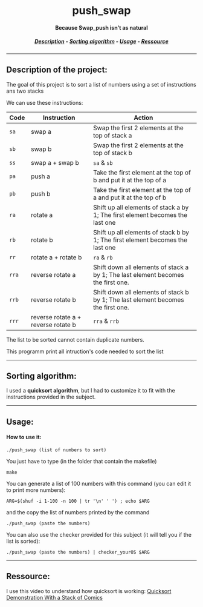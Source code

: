 <h1 align="center"> push_swap </h1>
<h4 align="center"> Because Swap_push isn’t as natural </h4>

<h5 align="center">
  <a href="#description_id">Description</a> - 
  <a href="#algo_id">Sorting algorithm</a> - 
  <a href="#usage_id">Usage</a> - 
  <a href="#ressource_id">Ressource</a>
</h5>


---

<h2 id="description_id"> Description of the project: </h2>

The goal of this project is to sort a list of numbers using a set of instructions ans two stacks

We can use these instructions:

| Code  | Instruction                         | Action                                                                           |
| ----- | ----------------------------------- | ---------------------------------------------------------------------------------|
| `sa`  | swap a                              | Swap the first 2 elements at the top of stack a                                  |
| `sb`  | swap b                              | Swap the first 2 elements at the top of stack b                                  |
| `ss`  | swap a + swap b                     | `sa` & `sb`                                                                      |
| `pa`  | push a                              | Take the first element at the top of b and put it at the top of a                |
| `pb`  | push b                              | Take the first element at the top of a and put it at the top of b                |
| `ra`  | rotate a                            | Shift up all elements of stack a by 1; The first element becomes the last one    |
| `rb`  | rotate b                            | Shift up all elements of stack b by 1; The first element becomes the last one    |
| `rr`  | rotate a + rotate b                 | `ra` & `rb`                                                                      |
| `rra` | reverse rotate a                    | Shift down all elements of stack a by 1; The last element becomes the first one. |
| `rrb` | reverse rotate b                    | Shift down all elements of stack b by 1; The last element becomes the first one. |
| `rrr` | reverse rotate a + reverse rotate b | `rra` & `rrb`                                                                    |

The list to be sorted cannot contain duplicate numbers.

This programm print all intruction's code needed to sort the list

---

<h2 id="algo_id"> Sorting algorithm: </h2>

I used a **quicksort algorithm**, but I had to customize it to fit with the instructions provided in the subject.

---

<h2 id="usage_id"> Usage: </h2>

#### How to use it:

```shell
./push_swap (list of numbers to sort)
```

You just have to type (in the folder that contain the makefile)
```shell
make
```

You can generate a list of 100 numbers with this command (you can edit it to print more numbers):
```shell
ARG=$(shuf -i 1-100 -n 100 | tr '\n' ' ') ; echo $ARG
```
and the copy the list of numbers printed by the command

```shell
./push_swap (paste the numbers)
```

You can also use the checker provided for this subject (it will tell you if the list is sorted):
```shell
./push_swap (paste the numbers) | checker_yourOS $ARG
```

---

<h2 id="ressource_id"> Ressource: </h2>

I use this video to understand how quicksort is working: <a href="https://www.youtube.com/watch?v=e_l77X9P1H4">Quicksort Demonstration With a Stack of Comics</a>
